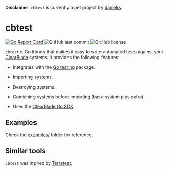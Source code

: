 [danielrs]: https://github.com/danielrs
[clearblade]: https://github.com/clearblade
[go-testing]: https://golang.org/pkg/testing/
[clearblade-go-sdk]: https://github.com/clearblade/Go-SDK

**Disclaimer**: `cbtest` is currently a pet project by [danielrs][danielrs].

# cbtest

[![Go Report Card](https://goreportcard.com/badge/github.com/clearblade/cbtest)](https://goreportcard.com/report/github.com/clearblade/cbtest)
![GitHub last commit](https://img.shields.io/github/last-commit/clearblade/cbtest)
![GitHub license](https://img.shields.io/github/license/clearblade/cbtest)

`cbtest` is Go library that makes it easy to write automated tests against your
[ClearBlade][clearblade] systems. It provides the following features:

- Integrates with the [Go testing][go-testing] package.

- Importing systems.

- Destroying systems.

- Combining systems before importing (base system plus extra).

- Uses the [ClearBlade Go SDK][clearblade-go-sdk].

## Examples

Check the [examples/](examples/) folder for reference.

## Similar tools

[terratest]: https://github.com/gruntwork-io/terratest

`cbtest` was inpired by [Terratest][terratest].
